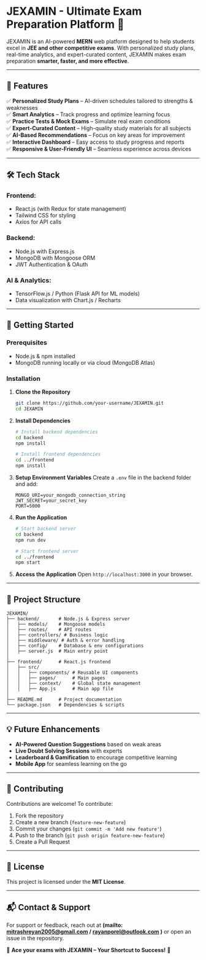# JEXAMIN - Ultimate Exam Preparation Platform 🚀

JEXAMIN is an AI-powered **MERN** web platform designed to help students excel in **JEE and other competitive exams**. With personalized study plans, real-time analytics, and expert-curated content, JEXAMIN makes exam preparation **smarter, faster, and more effective**.

---

## 🌟 Features

✅ **Personalized Study Plans** – AI-driven schedules tailored to strengths & weaknesses  
✅ **Smart Analytics** – Track progress and optimize learning focus  
✅ **Practice Tests & Mock Exams** – Simulate real exam conditions  
✅ **Expert-Curated Content** – High-quality study materials for all subjects  
✅ **AI-Based Recommendations** – Focus on key areas for improvement  
✅ **Interactive Dashboard** – Easy access to study progress and reports  
✅ **Responsive & User-Friendly UI** – Seamless experience across devices  

---

## 🛠 Tech Stack

### **Frontend:**
- React.js (with Redux for state management)
- Tailwind CSS for styling
- Axios for API calls

### **Backend:**
- Node.js with Express.js
- MongoDB with Mongoose ORM
- JWT Authentication & OAuth

### **AI & Analytics:**
- TensorFlow.js / Python (Flask API for ML models)
- Data visualization with Chart.js / Recharts

---

## 🚀 Getting Started

### Prerequisites
- Node.js & npm installed
- MongoDB running locally or via cloud (MongoDB Atlas)

### Installation

1. **Clone the Repository**
   ```bash
   git clone https://github.com/your-username/JEXAMIN.git
   cd JEXAMIN
   ```

2. **Install Dependencies**
   ```bash
   # Install backend dependencies
   cd backend
   npm install

   # Install frontend dependencies
   cd ../frontend
   npm install
   ```

3. **Setup Environment Variables**
   Create a `.env` file in the backend folder and add:
   ```env
   MONGO_URI=your_mongodb_connection_string
   JWT_SECRET=your_secret_key
   PORT=5000
   ```

4. **Run the Application**
   ```bash
   # Start backend server
   cd backend
   npm run dev

   # Start frontend server
   cd ../frontend
   npm start
   ```

5. **Access the Application**
   Open `http://localhost:3000` in your browser.

---

## 📌 Project Structure

```
JEXAMIN/
├── backend/       # Node.js & Express server
│   ├── models/    # Mongoose models
│   ├── routes/    # API routes
│   ├── controllers/ # Business logic
│   ├── middleware/ # Auth & error handling
│   ├── config/    # Database & env configurations
│   ├── server.js  # Main entry point
│
├── frontend/      # React.js frontend
│   ├── src/
│   │   ├── components/ # Reusable UI components
│   │   ├── pages/      # Main pages
│   │   ├── context/    # Global state management
│   │   ├── App.js      # Main app file
│
├── README.md      # Project documentation
└── package.json   # Dependencies & scripts
```

---

## 💡 Future Enhancements

- **AI-Powered Question Suggestions** based on weak areas
- **Live Doubt Solving Sessions** with experts
- **Leaderboard & Gamification** to encourage competitive learning
- **Mobile App** for seamless learning on the go

---

## 🤝 Contributing

Contributions are welcome! To contribute:
1. Fork the repository
2. Create a new branch (`feature-new-feature`)
3. Commit your changes (`git commit -m 'Add new feature'`)
4. Push to the branch (`git push origin feature-new-feature`)
5. Create a Pull Request

---

## 📄 License

This project is licensed under the **MIT License**.

---

## 📬 Contact & Support

For support or feedback, reach out at **(mailto: mitrashreyan2005@gmail.com / rayanporel@outlook.com )** or open an issue in the repository.

🚀 **Ace your exams with JEXAMIN – Your Shortcut to Success!** 🎯

